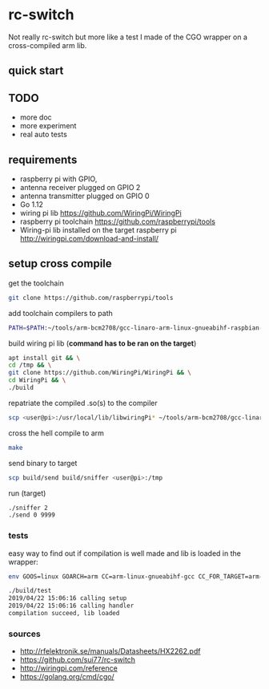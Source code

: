 # rc-switch
Not really rc-switch but more like a test I made of the CGO wrapper on a cross-compiled arm lib.
## quick start

## TODO
- more doc
- more experiment
- real auto tests
## requirements
- raspberry pi with GPIO,
- antenna receiver plugged on GPIO 2
- antenna transmitter plugged on GPIO 0
- Go 1.12
- wiring pi lib https://github.com/WiringPi/WiringPi
- raspberry pi toolchain https://github.com/raspberrypi/tools
- Wiring-pi lib installed on the target raspberry pi http://wiringpi.com/download-and-install/
## setup cross compile
get the toolchain
```bash
git clone https://github.com/raspberrypi/tools
```
add toolchain compilers to path
```bash
PATH=$PATH:~/tools/arm-bcm2708/gcc-linaro-arm-linux-gnueabihf-raspbian-x64/bin/
```
build wiring pi lib (**command has to be ran on the target**)
```bash
apt install git && \
cd /tmp && \
git clone https://github.com/WiringPi/WiringPi && \
cd WiringPi && \
./build
```
repatriate the compiled .so(s) to the compiler
```bash
scp <user@pi>:/usr/local/lib/libwiringPi* ~/tools/arm-bcm2708/gcc-linaro-arm-linux-gnueabihf-raspbian-x64/arm-linux-gnueabihf/lib/
```
cross the hell compile to arm
```bash
make
```
send binary to target
```bash
scp build/send build/sniffer <user@pi>:/tmp
```
run (target)
```bash
./sniffer 2
./send 0 9999
```
### tests
easy way to find out if compilation is well made and lib is loaded in the wrapper:
```bash
env GOOS=linux GOARCH=arm CC=arm-linux-gnueabihf-gcc CC_FOR_TARGET=arm-linux-gnueabihf-gcc CGO_ENABLED=1 go build -i -v -o build/test tests/testCompilation.go
```
```bash
./build/test 
2019/04/22 15:06:16 calling setup
2019/04/22 15:06:16 calling handler
compilation succeed, lib loaded
```

### sources
- http://rfelektronik.se/manuals/Datasheets/HX2262.pdf
- https://github.com/sui77/rc-switch
- http://wiringpi.com/reference
- https://golang.org/cmd/cgo/